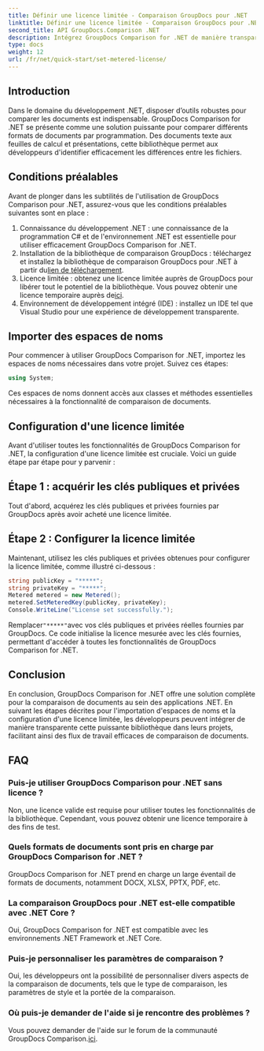 ```yaml
---
title: Définir une licence limitée - Comparaison GroupDocs pour .NET
linktitle: Définir une licence limitée - Comparaison GroupDocs pour .NET
second_title: API GroupDocs.Comparison .NET
description: Intégrez GroupDocs Comparison for .NET de manière transparente dans vos projets .NET pour des flux de travail efficaces de comparaison de documents.
type: docs
weight: 12
url: /fr/net/quick-start/set-metered-license/
---
```

## Introduction
Dans le domaine du développement .NET, disposer d’outils robustes pour comparer les documents est indispensable. GroupDocs Comparison for .NET se présente comme une solution puissante pour comparer différents formats de documents par programmation. Des documents texte aux feuilles de calcul et présentations, cette bibliothèque permet aux développeurs d'identifier efficacement les différences entre les fichiers.
## Conditions préalables
Avant de plonger dans les subtilités de l'utilisation de GroupDocs Comparison pour .NET, assurez-vous que les conditions préalables suivantes sont en place :
1. Connaissance du développement .NET : une connaissance de la programmation C# et de l'environnement .NET est essentielle pour utiliser efficacement GroupDocs Comparison for .NET.
2.  Installation de la bibliothèque de comparaison GroupDocs : téléchargez et installez la bibliothèque de comparaison GroupDocs pour .NET à partir du[lien de téléchargement](https://releases.groupdocs.com/comparison/net/).
3. Licence limitée : obtenez une licence limitée auprès de GroupDocs pour libérer tout le potentiel de la bibliothèque. Vous pouvez obtenir une licence temporaire auprès de[ici](https://purchase.groupdocs.com/temporary-license/).
4. Environnement de développement intégré (IDE) : installez un IDE tel que Visual Studio pour une expérience de développement transparente.

## Importer des espaces de noms
Pour commencer à utiliser GroupDocs Comparison for .NET, importez les espaces de noms nécessaires dans votre projet. Suivez ces étapes:

```csharp
using System;
```
Ces espaces de noms donnent accès aux classes et méthodes essentielles nécessaires à la fonctionnalité de comparaison de documents.
## Configuration d'une licence limitée
Avant d'utiliser toutes les fonctionnalités de GroupDocs Comparison for .NET, la configuration d'une licence limitée est cruciale. Voici un guide étape par étape pour y parvenir :
## Étape 1 : acquérir les clés publiques et privées
Tout d'abord, acquérez les clés publiques et privées fournies par GroupDocs après avoir acheté une licence limitée.
## Étape 2 : Configurer la licence limitée
Maintenant, utilisez les clés publiques et privées obtenues pour configurer la licence limitée, comme illustré ci-dessous :
```csharp
string publicKey = "*****";
string privateKey = "*****";
Metered metered = new Metered();
metered.SetMeteredKey(publicKey, privateKey);
Console.WriteLine("License set successfully.");
```
 Remplacer`"*****"`avec vos clés publiques et privées réelles fournies par GroupDocs. Ce code initialise la licence mesurée avec les clés fournies, permettant d'accéder à toutes les fonctionnalités de GroupDocs Comparison for .NET.

## Conclusion
En conclusion, GroupDocs Comparison for .NET offre une solution complète pour la comparaison de documents au sein des applications .NET. En suivant les étapes décrites pour l'importation d'espaces de noms et la configuration d'une licence limitée, les développeurs peuvent intégrer de manière transparente cette puissante bibliothèque dans leurs projets, facilitant ainsi des flux de travail efficaces de comparaison de documents.
## FAQ
### Puis-je utiliser GroupDocs Comparison pour .NET sans licence ?
Non, une licence valide est requise pour utiliser toutes les fonctionnalités de la bibliothèque. Cependant, vous pouvez obtenir une licence temporaire à des fins de test.
### Quels formats de documents sont pris en charge par GroupDocs Comparison for .NET ?
GroupDocs Comparison for .NET prend en charge un large éventail de formats de documents, notamment DOCX, XLSX, PPTX, PDF, etc.
### La comparaison GroupDocs pour .NET est-elle compatible avec .NET Core ?
Oui, GroupDocs Comparison for .NET est compatible avec les environnements .NET Framework et .NET Core.
### Puis-je personnaliser les paramètres de comparaison ?
Oui, les développeurs ont la possibilité de personnaliser divers aspects de la comparaison de documents, tels que le type de comparaison, les paramètres de style et la portée de la comparaison.
### Où puis-je demander de l'aide si je rencontre des problèmes ?
 Vous pouvez demander de l'aide sur le forum de la communauté GroupDocs Comparison.[ici](https://forum.groupdocs.com/c/comparison/12).